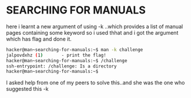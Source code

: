 # SEARCHING FOR MANUALS
here i learnt a new argument of using -k ..which provides a list of manual pages containing some keyword
so i used thhat and i got the argument which has flag and done it.
``` bash
hacker@man~searching-for-manuals:~$ man -k challenge
jalpovdxhz (1)       - print the flag!
hacker@man~searching-for-manuals:~$ /challenge
ssh-entrypoint: /challenge: Is a directory
hacker@man~searching-for-manuals:~$
```
I asked help from one of my peers to solve this..and she was the one who suggested this -k 
